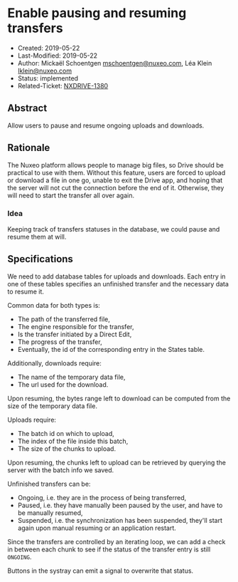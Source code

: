 # Enable pausing and resuming transfers

- Created: 2019-05-22
- Last-Modified: 2019-05-22
- Author: Mickaël Schoentgen <mschoentgen@nuxeo.com>,
          Léa Klein <lklein@nuxeo.com>
- Status: implemented
- Related-Ticket: [NXDRIVE-1380](https://jira.nuxeo.com/browse/NXDRIVE-1380)

## Abstract

Allow users to pause and resume ongoing uploads and downloads.

## Rationale

The Nuxeo platform allows people to manage big files, so Drive should be practical to use with them.
Without this feature, users are forced to upload or download a file in one go, unable to exit the Drive app,
and hoping that the server will not cut the connection before the end of it.
Otherwise, they will need to start the transfer all over again.

### Idea

Keeping track of transfers statuses in the database, we could pause and resume them at will.

## Specifications

We need to add database tables for uploads and downloads.
Each entry in one of these tables specifies an unfinished transfer and the necessary data to resume it.

Common data for both types is:
- The path of the transferred file,
- The engine responsible for the transfer,
- Is the transfer initiated by a Direct Edit,
- The progress of the transfer,
- Eventually, the id of the corresponding entry in the States table.

Additionally, downloads require:
- The name of the temporary data file,
- The url used for the download.

Upon resuming, the bytes range left to download can be computed from the size of the temporary data file.

Uploads require:
- The batch id on which to upload,
- The index of the file inside this batch,
- The size of the chunks to upload.


Upon resuming, the chunks left to upload can be retrieved by querying the server with the batch info we saved.


Unfinished transfers can be:
- Ongoing, i.e. they are in the process of being transferred,
- Paused, i.e. they have manually been paused by the user, and have to be manually resumed,
- Suspended, i.e. the synchronization has been suspended,
they'll start again upon manual resuming or an application restart.


Since the transfers are controlled by an iterating loop, we can add a check in between each chunk to see if the status of the transfer entry is still `ONGOING`.

Buttons in the systray can emit a signal to overwrite that status.
